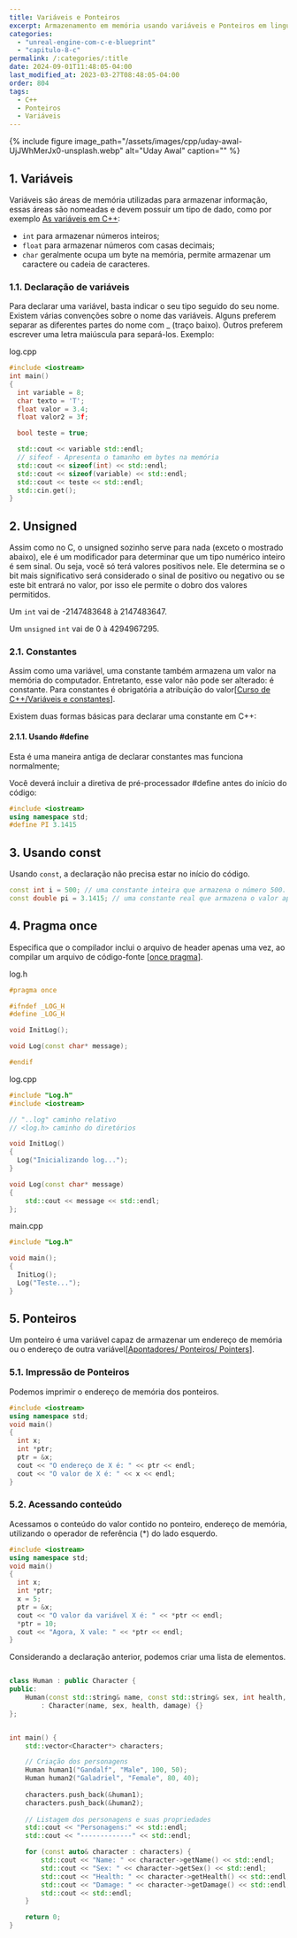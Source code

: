 ```yaml
---
title: Variáveis e Ponteiros
excerpt: Armazenamento em memória usando variáveis e Ponteiros em linguagem C++
categories: 
  - "unreal-engine-com-c-e-blueprint"
  - "capitulo-8-c"
permalink: /:categories/:title
date: 2024-09-01T11:48:05-04:00
last_modified_at: 2023-03-27T08:48:05-04:00
order: 804
tags:
  - C++ 
  - Ponteiros
  - Variáveis   
---
```


{% include figure image_path="/assets/images/cpp/uday-awal-UjJWhMerJx0-unsplash.webp" alt="Uday Awal" caption="" %}

## 1. Variáveis

Variáveis são áreas de memória utilizadas para armazenar informação, essas áreas são nomeadas e devem possuir um tipo de dado, como por exemplo [As variáveis em C++](https://br.ccm.net/faq/10120-as-variaveis-em-c):

- `int` para armazenar números inteiros;
- `float` para armazenar números com casas decimais;
- `char` geralmente ocupa um byte na memória, permite armazenar um caractere ou cadeia de caracteres.

### 1.1. Declaração de variáveis

Para declarar uma variável, basta indicar o seu tipo seguido do seu nome. Existem várias convenções sobre o nome das variáveis. Alguns preferem separar as diferentes partes do nome com _ (traço baixo). Outros preferem escrever uma letra maiúscula para separá-los. Exemplo:

log.cpp

```cpp
#include <iostream>
int main()
{
  int variable = 8;
  char texto = 'T';  
  float valor = 3.4;
  float valor2 = 3f;

  bool teste = true;

  std::cout << variable std::endl;
  // sifeof - Apresenta o tamanho em bytes na memória
  std::cout << sizeof(int) << std::endl;
  std::cout << sizeof(variable) << std::endl;
  std::cout << teste << std::endl;
  std::cin.get();
}
```

## 2. Unsigned

Assim como no C, o unsigned sozinho serve para nada (exceto o mostrado abaixo), ele é um modificador para determinar que um tipo numérico inteiro é sem sinal. Ou seja, você só terá valores positivos nele. Ele determina se o bit mais significativo será considerado o sinal de positivo ou negativo ou se este bit entrará no valor, por isso ele permite o dobro dos valores permitidos.

Um `int` vai de -2147483648 à 2147483647.

Um `unsigned` `int` vai de 0 à 4294967295.

### 2.1. Constantes

Assim como uma variável, uma constante também armazena um valor na memória do computador. Entretanto, esse valor não pode ser alterado: é constante. Para constantes é obrigatória a atribuição do valor[[Curso de C++/Variáveis e constantes](https://pt.wikiversity.org/wiki/Curso_de_C%2B%2B/Vari%C3%A1veis_e_constantes)].

Existem duas formas básicas para declarar uma constante em C++:

#### 2.1.1. Usando #define

Esta é uma maneira antiga de declarar constantes mas funciona normalmente;

Você deverá incluir a diretiva de pré-processador #define antes do início do código:

```cpp
#include <iostream>
using namespace std;
#define PI 3.1415
```

## 3. Usando const

Usando `const`, a declaração não precisa estar no início do código.

```cpp
const int i = 500; // uma constante inteira que armazena o número 500.
const double pi = 3.1415; // uma constante real que armazena o valor aproximado de pi.
```

## 4. Pragma once

Especifica que o compilador inclui o arquivo de header apenas uma vez, ao compilar um arquivo de código-fonte [[once pragma](https://docs.microsoft.com/pt-br/cpp/preprocessor/once?view=msvc-170)].

log.h

```cpp
#pragma once

#ifndef _LOG_H
#define _LOG_H

void InitLog();

void Log(const char* message);

#endif
```

log.cpp

```cpp
#include "Log.h"
#include <iostream>

// "..log" caminho relativo
// <log.h> caminho do diretórios

void InitLog()
{
  Log("Inicializando log...");
}

void Log(const char* message)
{
    std::cout << message << std::endl;
};

```

main.cpp

```cpp
#include "Log.h"

void main();
{
  InitLog();
  Log("Teste...");
}
```

## 5. Ponteiros

Um ponteiro é uma variável capaz de armazenar um endereço de memória ou o endereço de outra variável[[Apontadores/ Ponteiros/ Pointers](https://www.inf.pucrs.br/~pinho/PRGSWB/Ponteiros/ponteiros.html)].

### 5.1. Impressão de Ponteiros

Podemos imprimir o endereço de memória dos ponteiros.

```cpp
#include <iostream>
using namespace std;
void main()
{
  int x;
  int *ptr;
  ptr = &x;
  cout << "O endereço de X é: " << ptr << endl;
  cout << "O valor de X é: " << x << endl;
}
```

### 5.2. Acessando conteúdo

Acessamos o conteúdo do valor contido no ponteiro, endereço de memória, utilizando o operador de referência (*) do lado esquerdo.

```cpp
#include <iostream>
using namespace std;
void main()
{
  int x;
  int *ptr;
  x = 5;
  ptr = &x;
  cout << "O valor da variável X é: " << *ptr << endl;
  *ptr = 10;
  cout << "Agora, X vale: " << *ptr << endl;
}
```

Considerando a declaração anterior, podemos criar uma lista de elementos.

```cpp

class Human : public Character {
public:
    Human(const std::string& name, const std::string& sex, int health, int damage)
        : Character(name, sex, health, damage) {}
};


int main() {
    std::vector<Character*> characters;

    // Criação dos personagens
    Human human1("Gandalf", "Male", 100, 50);
    Human human2("Galadriel", "Female", 80, 40);
    
    characters.push_back(&human1);
    characters.push_back(&human2);
   
    // Listagem dos personagens e suas propriedades
    std::cout << "Personagens:" << std::endl;
    std::cout << "-------------" << std::endl;

    for (const auto& character : characters) {
        std::cout << "Name: " << character->getName() << std::endl;
        std::cout << "Sex: " << character->getSex() << std::endl;
        std::cout << "Health: " << character->getHealth() << std::endl;
        std::cout << "Damage: " << character->getDamage() << std::endl;
        std::cout << std::endl;
    }

    return 0;
}
```
